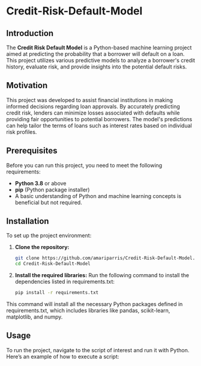 # Credit-Risk-Default-Model

## Introduction
The **Credit Risk Default Model** is a Python-based machine learning project aimed at predicting the probability that a borrower will default on a loan. This project utilizes various predictive models to analyze a borrower's credit history, evaluate risk, and provide insights into the potential default risks.

## Motivation
This project was developed to assist financial institutions in making informed decisions regarding loan approvals. By accurately predicting credit risk, lenders can minimize losses associated with defaults while providing fair opportunities to potential borrowers. The model's predictions can help tailor the terms of loans such as interest rates based on individual risk profiles.

## Prerequisites
Before you can run this project, you need to meet the following requirements:
- **Python 3.8** or above
- **pip** (Python package installer)
- A basic understanding of Python and machine learning concepts is beneficial but not required.

## Installation

To set up the project environment:

1. **Clone the repository:**
   ```bash
   git clone https://github.com/amariparris/Credit-Risk-Default-Model.git
   cd Credit-Risk-Default-Model
   
2. **Install the required libraries:**
Run the following command to install the dependencies listed in requirements.txt:
   ```bash
   pip install -r requirements.txt
This command will install all the necessary Python packages defined in requirements.txt, which includes libraries like pandas, scikit-learn, matplotlib, and numpy.

## Usage 

To run the project, navigate to the script of interest and run it with Python. Here’s an example of how to execute a script:
